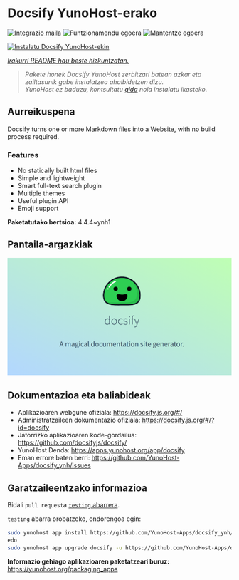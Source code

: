 <!--
Ohart ongi: README hau automatikoki sortu da <https://github.com/YunoHost/apps/tree/master/tools/readme_generator>ri esker
EZ editatu eskuz.
-->

# Docsify YunoHost-erako

[![Integrazio maila](https://dash.yunohost.org/integration/docsify.svg)](https://ci-apps.yunohost.org/ci/apps/docsify/) ![Funtzionamendu egoera](https://ci-apps.yunohost.org/ci/badges/docsify.status.svg) ![Mantentze egoera](https://ci-apps.yunohost.org/ci/badges/docsify.maintain.svg)

[![Instalatu Docsify YunoHost-ekin](https://install-app.yunohost.org/install-with-yunohost.svg)](https://install-app.yunohost.org/?app=docsify)

*[Irakurri README hau beste hizkuntzatan.](./ALL_README.md)*

> *Pakete honek Docsify YunoHost zerbitzari batean azkar eta zailtasunik gabe instalatzea ahalbidetzen dizu.*  
> *YunoHost ez baduzu, kontsultatu [gida](https://yunohost.org/install) nola instalatu ikasteko.*

## Aurreikuspena

Docsify turns one or more Markdown files into a Website, with no build process required.

### Features

- No statically built html files
- Simple and lightweight
- Smart full-text search plugin
- Multiple themes
- Useful plugin API
- Emoji support


**Paketatutako bertsioa:** 4.4.4~ynh1

## Pantaila-argazkiak

![Docsify(r)en pantaila-argazkia](./doc/screenshots/screenshot.png)

## Dokumentazioa eta baliabideak

- Aplikazioaren webgune ofiziala: <https://docsify.js.org/#/>
- Administratzaileen dokumentazio ofiziala: <https://docsify.js.org/#/?id=docsify>
- Jatorrizko aplikazioaren kode-gordailua: <https://github.com/docsifyjs/docsify/>
- YunoHost Denda: <https://apps.yunohost.org/app/docsify>
- Eman errore baten berri: <https://github.com/YunoHost-Apps/docsify_ynh/issues>

## Garatzaileentzako informazioa

Bidali `pull request`a [`testing` abarrera](https://github.com/YunoHost-Apps/docsify_ynh/tree/testing).

`testing` abarra probatzeko, ondorengoa egin:

```bash
sudo yunohost app install https://github.com/YunoHost-Apps/docsify_ynh/tree/testing --debug
edo
sudo yunohost app upgrade docsify -u https://github.com/YunoHost-Apps/docsify_ynh/tree/testing --debug
```

**Informazio gehiago aplikazioaren paketatzeari buruz:** <https://yunohost.org/packaging_apps>

